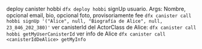 deploy canister hobbi
```dfx deploy hobbi```
signUp usuario. Args: Nombre, opcional email, bio, opcional foto, provisoriamente fee
```dfx canister call hobbi signUp '("Alice", null, "Biografía de Alice", null, 23_846_202_380)'```
ver canisterId del ActorClass de Alice:
```dfx canister call hobbi getMyUserCanisterId```
ver info de Alice
```dfx canister call <canisterIdDeAlice> getMyInfo```

